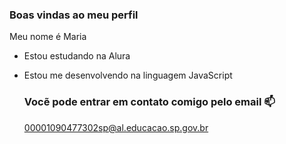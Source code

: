 ### Boas vindas ao meu perfil

Meu nome é Maria

- Estou estudando na Alura
- Estou me desenvolvendo na linguagem JavaScript

  ### Vocẽ pode entrar em contato comigo pelo email 📫

  00001090477302sp@al.educacao.sp.gov.br
  
